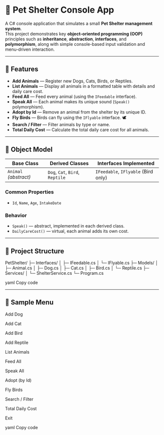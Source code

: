 # 🐾 Pet Shelter Console App

A C# console application that simulates a small **Pet Shelter management system**.  
This project demonstrates key **object-oriented programming (OOP)** principles such as **inheritance**, **abstraction**, **interfaces**, and **polymorphism**, along with simple console-based input validation and menu-driven interaction.

---

## 🚀 Features

- **Add Animals** — Register new Dogs, Cats, Birds, or Reptiles.
- **List Animals** — Display all animals in a formatted table with details and daily care cost.
- **Feed All** — Feed every animal (using the `IFeedable` interface).
- **Speak All** — Each animal makes its unique sound (`Speak()` polymorphism).
- **Adopt by Id** — Remove an animal from the shelter by its unique ID.
- **Fly Birds** — Birds can fly using the `IFlyable` interface. 🕊️
- **Search / Filter** — Filter animals by type or name.
- **Total Daily Cost** — Calculate the total daily care cost for all animals.

---

## 🧠 Object Model

| Base Class | Derived Classes | Interfaces Implemented |
|-------------|-----------------|-------------------------|
| `Animal` *(abstract)* | `Dog`, `Cat`, `Bird`, `Reptile` | `IFeedable`, `IFlyable` (Bird only) |

### Common Properties
- `Id`, `Name`, `Age`, `IntakeDate`
  
### Behavior
- `Speak()` — abstract, implemented in each derived class.  
- `DailyCareCost()` — virtual, each animal adds its own cost.

---

## 📂 Project Structure

PetShelter/
├─ Interfaces/
│ ├─ IFeedable.cs
│ └─ IFlyable.cs
├─ Models/
│ ├─ Animal.cs
│ ├─ Dog.cs
│ ├─ Cat.cs
│ ├─ Bird.cs
│ └─ Reptile.cs
├─ Services/
│ └─ ShelterService.cs
└─ Program.cs

yaml
Copy code

---

## 🧩 Sample Menu


Add Dog

Add Cat

Add Bird

Add Reptile

List Animals

Feed All

Speak All

Adopt (by Id)

Fly Birds

Search / Filter

Total Daily Cost

Exit

yaml
Copy code
